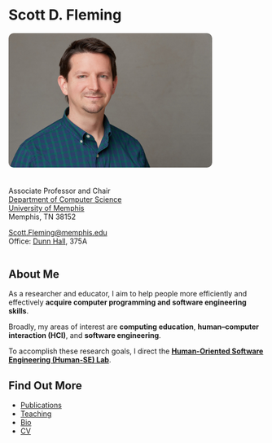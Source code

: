 # Scott D. Fleming

<div style="max-width: 400px; margin: 0 20px 0 0; float: left;"><img src="./scott-memphis-2019.jpg" alt="Scott (Memphis, 2019)" style="border-radius: 10px"></div>
<div style="min-width: 275px; margin: 20px 0 0 0; padding: 20px 0 0 0; display: table"></div>

Associate Professor and Chair  
[Department of Computer Science](https://memphis.edu/cs/)  
[University of Memphis](http://www.memphis.edu/)  
Memphis, TN 38152

[Scott.Fleming@memphis.edu](mailto:Scott.Fleming@memphis.edu)  
Office: [Dunn Hall](http://map.memphis.edu/bldg.php?Building_Id=25), 375A  

<div style="clear: both"></div>

## About Me

As a researcher and educator, I aim to help people more efficiently and effectively **acquire computer programming and software engineering skills**.

Broadly, my areas of interest are **computing education**, **human&ndash;computer interaction (HCI)**, and **software engineering**.

To accomplish these research goals, I direct the [**Human-Oriented Software Engineering (Human-SE) Lab**](http://human-se.github.io/).

## Find Out More

- [Publications](./publications)  
- [Teaching](./teaching)
- [Bio](./bio)
- [CV](./scott-cv.pdf)  
